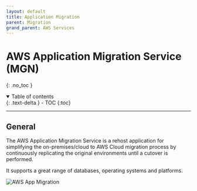 ```yaml
---
layout: default
title: Application Migration
parent: Migration
grand_parent: AWS Services
---
```


# AWS Application Migration Service (MGN)
{: .no_toc }

<details open markdown="block">
  <summary>
    Table of contents
  </summary>
  {: .text-delta }
- TOC
{:toc}
</details>

---

## General

The AWS Application Migration Service is a rehost application for simplifying the on-premises/cloud to AWS Cloud migration process by continuously replicating the original environments until a cutover is performed.

It supports a great range of databases, operating systems and platforms.

![AWS App Migration](https://d1.awsstatic.com/pdp-headers/2022/application-migration/MGN-How-It-Works-Diagram_biggerfonts1.1cb6cd71af1796ed95842d71c7b7a588a81c442d.jpg)